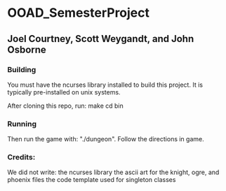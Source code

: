 # OOAD_SemesterProject
## Joel Courtney, Scott Weygandt, and John Osborne

### Building
You must have the ncurses library installed to build this project. It is typically pre-installed on unix systems.

After cloning this repo, run:
make
cd bin

### Running
Then run the game with: "./dungeon".
Follow the directions in game.

### Credits:
We did not write:
	the ncurses library
	the ascii art for the knight, ogre, and phoenix files
	the code template used for singleton classes

